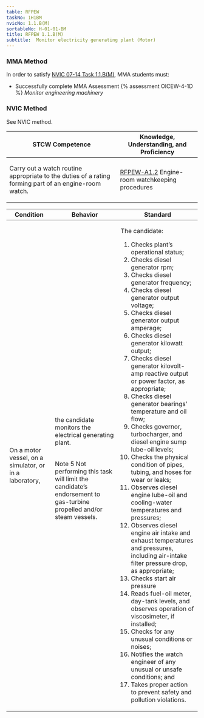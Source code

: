 ```yaml
---
table: RFPEW
taskNo: 1H1BM
nvicNo: 1.1.B(M) 
sortableNo: H-01-01-BM
title: RFPEW 1.1.B(M) 
subtitle:  Monitor electricity generating plant (Motor)
---
```



### MMA Method

In order to satisfy  [NVIC 07-14  Task  1.1.B(M)]({{site.baseurl}}/assets/images/nvic-07-14.pdf), MMA students must:

* Successfully complete MMA Assessment {% assessment OICEW-4-1D %} *Monitor engineering machinery*


### NVIC Method

<a onclick="togglevisibility('nvic_methods')" >See NVIC method.</a>

<div id='nvic_methods' class='hide'>

<table>
<thead>
<tr>
<th class='forty'> STCW Competence </th>
<th class='sixty'> Knowledge, Understanding, and Proficiency </th>
</tr>
</thead>




<tbody>
<tr><td markdown='1'>

Carry out a watch routine appropriate to the duties of a rating forming part of an engine-room watch.

</td><td markdown='1'>

[RFPEW-A1.2]({{site.baseurl}}/tables/34.html#RFPEW-A1.2) Engine-room watchkeeping procedures

</td></tr>


</tbody>
</table>


<table>
<thead>
<tr><th class='twenty'>  Condition </th><th class='twenty'> Behavior </th><th  class='sixty'>Standard </th></tr>
</thead>
<tbody >



<tr><td markdown='1'>

On a motor vessel, on a simulator, or in a laboratory,

</td><td markdown='1'>

the candidate monitors the electrical generating plant.

<br>

<div class="tooltip">Note 5
<span class="tooltiptext">
Not performing this task will limit the candidate’s endorsement to gas-turbine propelled and/or steam vessels.
</span>
</div>


</td><td markdown='1'>

The candidate:

1. Checks plant’s operational status;
2. Checks diesel generator rpm;
3. Checks diesel generator frequency;
4. Checks diesel generator output voltage;
5. Checks diesel generator output amperage;
6. Checks diesel generator kilowatt output;
7. Checks diesel generator kilovolt-amp reactive output or power factor, as appropriate;
8. Checks diesel generator bearings’ temperature and oil flow;
9. Checks governor, turbocharger, and diesel engine sump lube-oil levels;
10. Checks the physical condition of pipes, tubing, and hoses for wear or leaks;
11. Observes diesel engine lube-oil and cooling-water temperatures and pressures;
12. Observes diesel engine air intake and exhaust temperatures and pressures, including air-intake filter pressure drop, as appropriate;
13. Checks start air pressure
14. Reads fuel-oil meter, day-tank levels, and observes operation of viscosimeter, if installed;
15. Checks for any unusual conditions or noises;
16. Notifies the watch engineer of any unusual or unsafe conditions; and
17. Takes proper action to prevent safety and pollution violations.

</td></tr>
</tbody>
</table>
</div>
